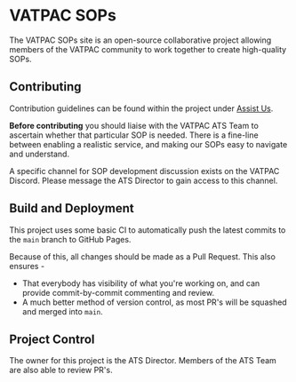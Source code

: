 # VATPAC SOPs

The VATPAC SOPs site is an open-source collaborative project allowing members of the VATPAC community to work together to create high-quality SOPs.

## Contributing

Contribution guidelines can be found within the project under [Assist Us](https://vatpac-technology.github.io/sops/assist-us/). 

**Before contributing** you should liaise with the VATPAC ATS Team to ascertain whether that particular SOP is needed. There is a fine-line between enabling a realistic service, and making our SOPs easy to navigate and understand.

A specific channel for SOP development discussion exists on the VATPAC Discord. Please message the ATS Director to gain access to this channel.

## Build and Deployment

This project uses some basic CI to automatically push the latest commits to the `main` branch to GitHub Pages. 

Because of this, all changes should be made as a Pull Request. This also ensures - 
  * That everybody has visibility of what you're working on, and can provide commit-by-commit commenting and review.
  * A much better method of version control, as most PR's will be squashed and merged into `main`.

## Project Control

The owner for this project is the ATS Director. Members of the ATS Team are also able to review PR's.
